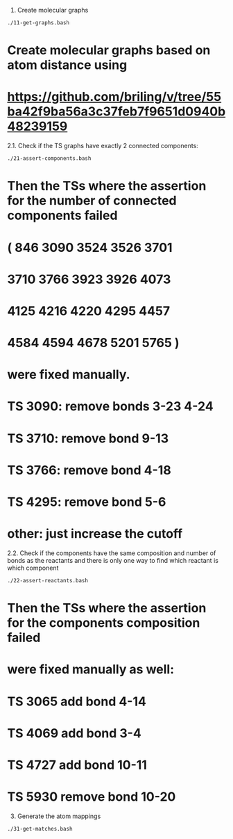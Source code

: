 1. Create molecular graphs
```
./11-get-graphs.bash
```
# Create molecular graphs based on atom distance using
# https://github.com/briling/v/tree/55ba42f9ba56a3c37feb7f9651d0940b48239159

2.1. Check if the TS graphs have exactly 2 connected components:
```
./21-assert-components.bash
```
# Then the TSs where the assertion for the number of connected components failed
# (   846 3090 3524 3526 3701
#    3710 3766 3923 3926 4073
#    4125 4216 4220 4295 4457
#    4584 4594 4678 5201 5765   )
# were fixed manually.
#
# TS 3090: remove bonds 3-23 4-24
# TS 3710: remove bond 9-13
# TS 3766: remove bond 4-18
# TS 4295: remove bond 5-6
# other: just increase the cutoff

2.2. Check if the components have the same composition and number of bonds as the reactants
and there is only one way to find which reactant is which component
```
./22-assert-reactants.bash
```
# Then the TSs where the assertion for the components composition failed
# were fixed manually as well:
# TS 3065 add bond 4-14
# TS 4069 add bond 3-4
# TS 4727 add bond 10-11
# TS 5930 remove bond 10-20

3. Generate the atom mappings
```
./31-get-matches.bash
```
